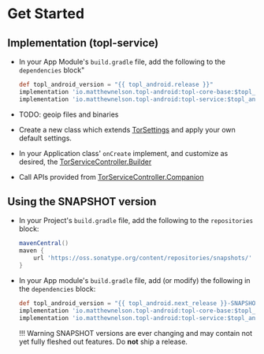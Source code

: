 Get Started
===

## Implementation (topl-service)
 - In your App Module's `build.gradle` file, add the following to the `dependencies` block"
     ```groovy
     def topl_android_version = "{{ topl_android.release }}"
     implementation 'io.matthewnelson.topl-android:topl-core-base:$topl_android_version'
     implementation 'io.matthewnelson.topl-android:topl-service:$topl_android_version'
     ```
   
 - TODO: geoip files and binaries
 
 - Create a new class which extends [TorSettings](./topl-core-base/io.matthewnelson.topl_core_base/-tor-settings/index.md)
   and apply your own default settings.
   
 - In your Application class' `onCreate` implement, and customize as desired, the
   [TorServiceController.Builder](./topl-service/io.matthewnelson.topl_service/-tor-service-controller/-builder/index.md)
   
 - Call APIs provided from
   [TorServiceController.Companion](./topl-service/io.matthewnelson.topl_service/-tor-service-controller/index.md)
 
## Using the SNAPSHOT version

 - In your Project's `build.gradle` file, add the following to the `repositories` block:
     ```groovy
     mavenCentral()
     maven {
         url 'https://oss.sonatype.org/content/repositories/snapshots/'
     }
     ```
   
 - In your App module's `build.gradle` file, add (or modify) the following in the `dependencies` block:
     ```groovy
     def topl_android_version = "{{ topl_android.next_release }}-SNAPSHOT"
     implementation 'io.matthewnelson.topl-android:topl-core-base:$topl_android_version'
     implementation 'io.matthewnelson.topl-android:topl-service:$topl_android_version'
     ```

     !!! Warning
        SNAPSHOT versions are ever changing and may contain not yet fully fleshed out features. Do **not** ship a release.
